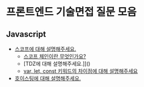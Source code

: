 # 프론트엔드 기술면접 질문 모음

## Javascript

- [스코프에 대해 설명해주세요.](Javascript/scope.md)
  - [스코프 체인이란 무엇인가요?]()
  - [TDZ에 대해 설명해주세요.]]()
  - [var, let, const 키워드의 차이점에 대해 설명해주세요]()
- [호이스팅에 대해 설명해주세요.](Javascript/hoisting.md)
